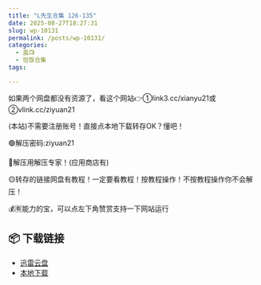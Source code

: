 ```yaml
---
title: "L先生合集 126-135"
date: 2025-08-27T18:27:31
slug: wp-10131
permalink: /posts/wp-10131/
categories:
  - 盖📺
  - 恰饭合集
tags:

---
```


如果两个网盘都没有资源了，看这个网站👉①link3.cc/xianyu21或②vlink.cc/ziyuan21

(本站)不需要注册账号！直接点本地下载转存OK？懂吧！

🟢解压密码:ziyuan21

🔵解压用解压专家！(应用商店有)

🟡转存的链接网盘有教程！一定要看教程！按教程操作！不按教程操作你不会解压！

💰🈶能力的宝，可以点左下角赞赏支持一下网站运行

## 📦 下载链接
- [迅雷云盘](https://blziyuan21.com/pay-download/10131?key=4e841bcbc2&down_id=0)
- [本地下载](https://blziyuan21.com/pay-download/10131?key=4e841bcbc2&down_id=1)

